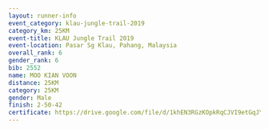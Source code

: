 ```yaml
---
layout: runner-info 
event_category: klau-jungle-trail-2019 
category_km: 25KM 
event-title: KLAU Jungle Trail 2019 
event-location: Pasar Sg Klau, Pahang, Malaysia 
overall_rank: 6
gender_rank: 6
bib: 2552
name: MOO KIAN VOON
distance: 25KM
category: 25KM
gender: Male
finish: 2-50-42
certificate: https://drive.google.com/file/d/1khEN3RGzKOpkRqCJVI9etGqJYufPhu0X/view?usp=sharing
---
```

